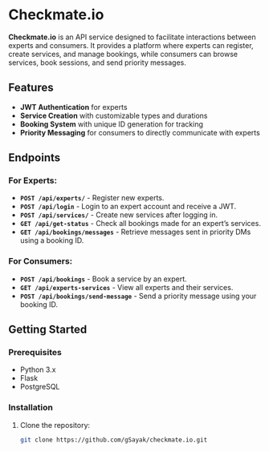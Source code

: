 # Checkmate.io

**Checkmate.io** is an API service designed to facilitate interactions between experts and consumers. It provides a platform where experts can register, create services, and manage bookings, while consumers can browse services, book sessions, and send priority messages.

## Features

- **JWT Authentication** for experts
- **Service Creation** with customizable types and durations
- **Booking System** with unique ID generation for tracking
- **Priority Messaging** for consumers to directly communicate with experts

## Endpoints

### For Experts:
- **`POST /api/experts/`** - Register new experts.
- **`POST /api/login`** - Login to an expert account and receive a JWT.
- **`POST /api/services/`** - Create new services after logging in.
- **`GET /api/get-status`** - Check all bookings made for an expert’s services.
- **`GET /api/bookings/messages`** - Retrieve messages sent in priority DMs using a booking ID.

### For Consumers:
- **`POST /api/bookings`** - Book a service by an expert.
- **`GET /api/experts-services`** - View all experts and their services.
- **`POST /api/bookings/send-message`** - Send a priority message using your booking ID.

## Getting Started

### Prerequisites
- Python 3.x
- Flask
- PostgreSQL

### Installation

1. Clone the repository:
   ```bash
   git clone https://github.com/gSayak/checkmate.io.git
